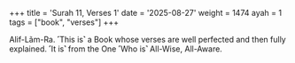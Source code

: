 +++
title = 'Surah 11, Verses 1'
date = '2025-08-27'
weight = 1474
ayah = 1
tags = ["book", "verses"]
+++

Alif-Lãm-Ra. ˹This is˺ a Book whose verses are well perfected and then fully explained. ˹It is˺ from the One ˹Who is˺ All-Wise, All-Aware.